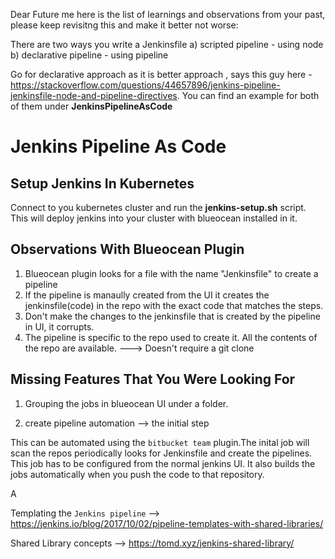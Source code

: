 Dear Future me here is the list of learnings and observations from your past, please keep revisitng this and make it better not worse:

There are two ways you write a Jenkinsfile
a) scripted pipeline - using node
b) declarative pipeline - using pipeline

Go for declarative approach as it is better approach , says this guy here - https://stackoverflow.com/questions/44657896/jenkins-pipeline-jenkinsfile-node-and-pipeline-directives. You can find an example for both of them under **JenkinsPipelineAsCode**

# Jenkins Pipeline As Code

## Setup Jenkins In Kubernetes

Connect to you kubernetes cluster and run the **jenkins-setup.sh** script. This will deploy jenkins into your cluster with blueocean installed in it.

## Observations With Blueocean Plugin


1. Blueocean plugin looks for a file with the name "Jenkinsfile" to create a pipeline 
2. If the pipeline is manaully created from the UI it creates the jenkinsfile(code) in the repo with the exact code that matches the steps.
3. Don't make the changes to the jenkinsfile that is created by the pipeline in UI, it corrupts.
4. The pipeline is specific to the repo used to create it. All the contents of the repo are available. ---> Doesn't require a git clone


## Missing Features That You Were Looking For

1. Grouping the jobs in blueocean UI under a folder.

2. create pipeline automation --> the initial step

This can be automated using the `bitbucket team` plugin.The inital job will scan the repos periodically looks for Jenkinsfile and create the pipelines. This job has to be configured from the normal jenkins UI. It also builds the jobs automatically when you push the code to that repository.

A

Templating the `Jenkins pipeline` --> https://jenkins.io/blog/2017/10/02/pipeline-templates-with-shared-libraries/

Shared Library concepts --> https://tomd.xyz/jenkins-shared-library/
